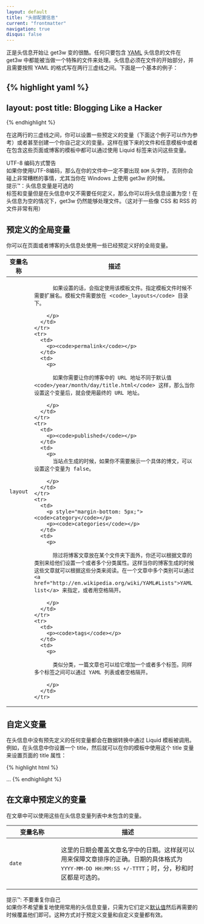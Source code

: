```yaml
---
layout: default
title: "头部配置信息"
current: "frontmatter"
navigation: true
disqus: false
---
```



正是头信息开始让 get3w 变的很酷。任何只要包含 [YAML](http://yaml.org/) 头信息的文件在 get3w 中都能被当做一个特殊的文件来处理。头信息必须在文件的开始部分，并且需要按照 YAML 的格式写在两行三虚线之间。下面是一个基本的例子：

{% highlight yaml %}
---
layout: post
title: Blogging Like a Hacker
---
{% endhighlight %}

在这两行的三虚线之间，你可以设置一些预定义的变量（下面这个例子可以作为参考）或者甚至创建一个你自己定义的变量。这样在接下来的文件和任意模板中或者在包含这些页面或博客的模板中都可以通过使用 Liquid 标签来访问这些变量。

<div class="ct-alert ct-my-lg ct-left --warning">
  <div class="inner">
    <i class="fa fa-info ct-color-red"></i>
    <div class="content">
    <span class="ct-h6">UTF-8 编码方式警告</span><br>
    如果你使用UTF-8编码，那么在你的文件中一定不要出现 <code>BOM</code> 头字符，否则你会碰上非常糟糕的事情，尤其当你在 Windows 上使用 get3w 的时候。
    </div>
  </div>
</div>

<div class="ct-alert ct-mb-lg ct-left --success">
  <div class="inner">
    <i class="fa fa-star ct-color-yellow-a200"></i>
    <div class="content">
      <span class="ct-h6">提示™：头信息变量是可选的</span><br>
      标签和变量</a>但是在头信息中又不需要任何定义，那么你可以将头信息设置为空！在头信息为空的情况下，get3w 仍然能够处理文件。（这对于一些像 CSS 和 RSS 的文件非常有用）
    </div>
  </div>
</div>

## 预定义的全局变量

你可以在页面或者博客的头信息处使用一些已经预定义好的全局变量。

<div class="ct-table-wrapper ct-border --all">
<table class="ct-striped">
  <thead>
    <tr>
      <th>变量名称</th>
      <th>描述</th>
    </tr>
  </thead>
  <tbody>
    <tr>
      <td>
        <p><code>layout</code></p>
      </td>
      <td>
        <p>

          如果设置的话，会指定使用该模板文件。指定模板文件时候不需要扩展名。模板文件需要放在 <code>_layouts</code> 目录下。

        </p>
      </td>
    </tr>
    <tr>
      <td>
        <p><code>permalink</code></p>
      </td>
      <td>
        <p>

          如果你需要让你的博客中的 URL 地址不同于默认值 <code>/year/month/day/title.html</code> 这样，那么当你设置这个变量后，就会使用最终的 URL 地址。

        </p>
      </td>
    </tr>
    <tr>
      <td>
        <p><code>published</code></p>
      </td>
      <td>
        <p>
          当站点生成的时候，如果你不需要展示一个具体的博文，可以设置这个变量为 false。

        </p>
      </td>
    </tr>
    <tr>
      <td>
        <p style="margin-bottom: 5px;"><code>category</code></p>
        <p><code>categories</code></p>
      </td>
      <td>
        <p>

          除过将博客文章放在某个文件夹下面外，你还可以根据文章的类别来给他们设置一个或者多个分类属性。这样当你的博客生成的时候这些文章就可以根据这些分类来阅读。在一个文章中多个类别可以通过 <a href="http://en.wikipedia.org/wiki/YAML#Lists">YAML list</a> 来指定，或者用空格隔开。

        </p>
      </td>
    </tr>
    <tr>
      <td>
        <p><code>tags</code></p>
      </td>
      <td>
        <p>

          类似分类，一篇文章也可以给它增加一个或者多个标签。同样多个标签之间可以通过 YAML 列表或者空格隔开。

        </p>
      </td>
    </tr>
  </tbody>
</table>
</div>


## 自定义变量

在头信息中没有预先定义的任何变量都会在数据转换中通过 Liquid 模板被调用。例如，在头信息中你设置一个 title，然后就可以在你的模板中使用这个 title 变量来设置页面的 title 属性：

{% highlight html %}
<!DOCTYPE HTML>
<html>
  <head>
    <title>{% raw %}{{ page.title }}{% endraw %}</title>
  </head>
  <body>
    ...
{% endhighlight %}

## 在文章中预定义的变量

在文章中可以使用这些在头信息变量列表中未包含的变量。

<div class="ct-table-wrapper ct-border --all">
<table class="ct-striped">
  <thead>
    <tr>
      <th>变量名称</th>
      <th>描述</th>
    </tr>
  </thead>
  <tbody>
    <tr>
      <td style="width: 120px;">
        <p><code>date</code></p>
      </td>
      <td>
        <p>
          这里的日期会覆盖文章名字中的日期。这样就可以用来保障文章排序的正确。日期的具体格式为<code>YYYY-MM-DD HH:MM:SS +/-TTTT</code>；时，分，秒和时区都是可选的。
        </p>
      </td>
    </tr>
  </tbody>
</table>
</div>

<div class="ct-alert ct-my-lg ct-left --success">
  <div class="inner">
    <i class="fa fa-star ct-color-yellow-a200"></i>
    <div class="content">
      <span class="ct-h6">提示™: 不要重复你自己</span><br>
      如果你不希望重复地使用常用的头信息变量，只需为它们定义<a href="../configuration/" title="Front Matter defaults">默认值</a>然后再需要的时候覆盖他们即可。这种方式对于预定义变量和自定义变量都有效。
    </div>
  </div>
</div>

